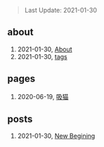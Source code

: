 > Last Update: 2021-01-30

## about
1. 2021-01-30, [About](about/me.md)
1. 2021-01-30, [tags](about/tags.md)
## pages
1. 2020-06-19, [吸猫](pages/吸猫.md)
## posts
1. 2021-01-30, [New Begining](posts/bookmarks.md)